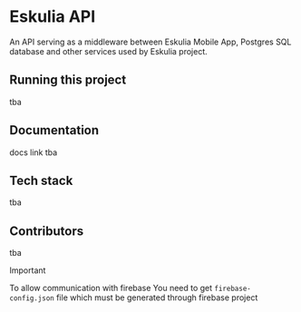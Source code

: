 # Eskulia API

An API serving as a middleware between Eskulia Mobile App, Postgres SQL database and other services used by Eskulia project.

## Running this project
tba

## Documentation
docs link tba

## Tech stack
tba

## Contributors
tba

> [!IMPORTANT] 
> To allow communication with firebase You need to get `firebase-config.json` file which must be generated through firebase project

